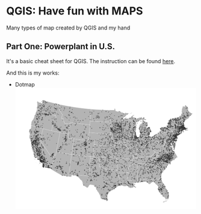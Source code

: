 # QGIS: Have fun with MAPS
 Many types of map created by QGIS and my hand

 ## Part One: Powerplant in U.S.

 It's a basic cheat sheet for QGIS. The instruction can be found [here](https://gist.github.com/jsoma/0865246bd9223a6b86fe6876efb4c640).


And this is my works:

- Dotmap
![dotmap](https://github.com/AngelineJCQ/map-QGIS/blob/main/map/map1_dotmap.png)

